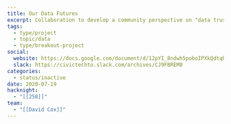 ```yaml
---
title: Our Data Futures
excerpt: Collaboration to develop a community perspective on "data trusts" and create education materials around the topic of "data trusts".
tags:
  - type/project
  - topic/data
  - type/breakout-project
social:
  website: https://docs.google.com/document/d/12pYI_8ndwh5poboIPXkQdtqhtZmSURJZnToeb8iMgm8/edit?tab=t.0#heading=h.jmnh6inxfcex
  slack: https://civictechto.slack.com/archives/CJ9FBREM8
categories:
  - status/inactive
date: 2020-07-19
hacknight:
  - "[[258]]"
team:
  - "[[David Cox]]"
---
```

